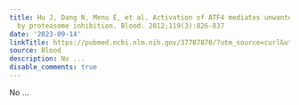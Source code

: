```yaml
---
title: Hu J, Dang N, Menu E, et al. Activation of ATF4 mediates unwanted Mcl-1 accumulation
  by proteasome inhibition. Blood. 2012;119(3):826-837
date: '2023-09-14'
linkTitle: https://pubmed.ncbi.nlm.nih.gov/37707870/?utm_source=curl&utm_medium=rss&utm_campaign=journals&utm_content=7603509&fc=None&ff=20230915181147&v=2.17.9.post6+86293ac
source: Blood
description: No ...
disable_comments: true
---
```

No ...